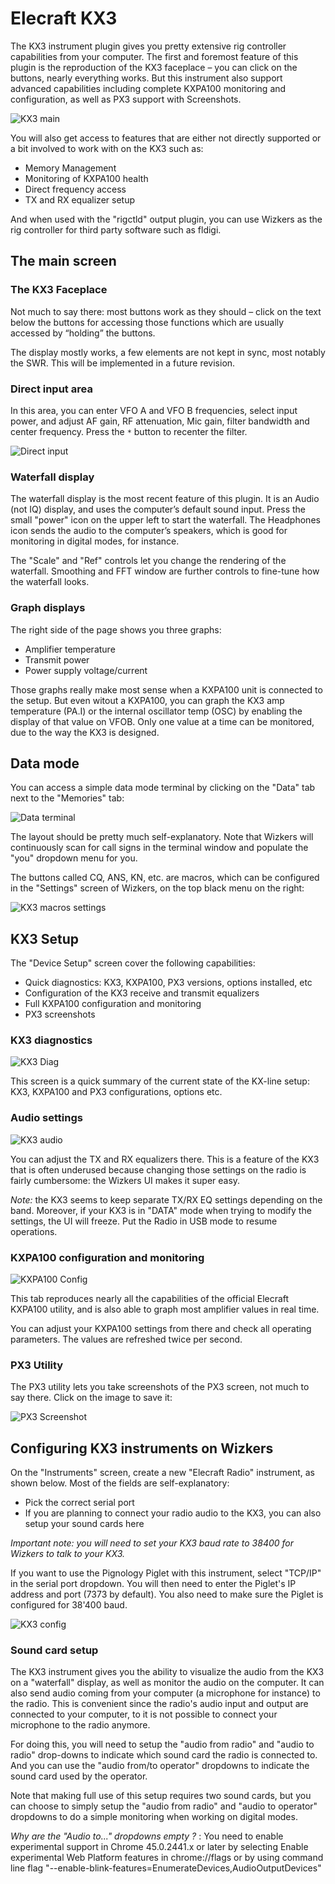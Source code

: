 # Elecraft KX3

The KX3 instrument plugin gives you pretty extensive rig controller capabilities from your computer. The first and foremost feature of this plugin is the reproduction of the KX3 faceplace – you can click on the buttons, nearly everything works. But this instrument also support advanced capabilities including complete KXPA100 monitoring and configuration, as well as PX3 support with Screenshots.

![KX3 main](img/kx3-main.png)

You will also get access to features that are either not directly supported or a bit involved to work with on the KX3 such as:

* Memory Management
* Monitoring of KXPA100 health
* Direct frequency access
* TX and RX equalizer setup

And when used with the "rigctld" output plugin, you can use Wizkers as the rig controller for third party software such as fldigi.

## The main screen

### The KX3 Faceplace

Not much to say there: most buttons work as they should – click on the text below the buttons for accessing those functions which are usually accessed by “holding” the buttons.

The display mostly works, a few elements are not kept in sync, most notably the SWR. This will be implemented in a future revision.

### Direct input area

In this area, you can enter VFO A and VFO B frequencies, select input power, and adjust AF gain, RF attenuation, Mic gain, filter bandwidth and center frequency. Press the `*` button to recenter the filter.

![Direct input](img/kx3-directinput.png)

### Waterfall display

The waterfall display is the most recent feature of this plugin. It is an Audio (not IQ) display, and uses the computer’s default sound input. Press the small "power" icon on the upper left to start the waterfall. The Headphones icon sends the audio to the computer’s speakers, which is good for monitoring in digital modes, for instance.

The "Scale" and "Ref" controls let you change the rendering of the waterfall. Smoothing and FFT window are further controls to fine-tune how the waterfall looks.

### Graph displays

The right side of the page shows you three graphs:

* Amplifier temperature
* Transmit power
* Power supply voltage/current

Those graphs really make most sense when a KXPA100 unit is connected to the setup. But even witout a KXPA100, you can graph the KX3 amp temperature (PA.I) or the internal oscillator temp (OSC) by enabling the display of that value on VFOB. Only one value at a time can be monitored, due to the way the KX3 is designed.

## Data mode

You can access a simple data mode terminal by clicking on the "Data" tab next to the "Memories" tab:

![Data terminal](img/kx3-data-terminal.png)

The layout should be pretty much self-explanatory. Note that Wizkers will continuously scan for call signs in the terminal window and populate the "you" dropdown menu for you.

The buttons called CQ, ANS, KN, etc. are macros, which can be configured in the "Settings" screen of Wizkers, on the top black menu on the right:

![KX3 macros settings](img/kx3-settings-macros.png)

## KX3 Setup

The "Device Setup" screen cover the following capabilities:

* Quick diagnostics: KX3, KXPA100, PX3 versions, options installed, etc
* Configuration of the KX3 receive and transmit equalizers
* Full KXPA100 configuration and monitoring
* PX3 screenshots

### KX3 diagnostics

![KX3 Diag](img/kx3-settings-1.png)

This screen is a quick summary of the current state of the KX-line setup: KX3, KXPA100 and PX3 configurations, options etc.

### Audio settings

![KX3 audio](img/kx3-settings-eq.png)

You can adjust the TX and RX equalizers there. This is a feature of the KX3 that is often underused because changing those settings on the radio is fairly cumbersome: the Wizkers UI makes it super easy.

_Note:_ the KX3 seems to keep separate TX/RX EQ settings depending on the band. Moreover, if your KX3 is in "DATA" mode when trying to modify the settings, the UI will freeze. Put the Radio in USB mode to resume operations.

### KXPA100 configuration and monitoring

![KXPA100 Config](img/kxpa100-main.png)

This tab reproduces nearly all the capabilities of the official Elecraft KXPA100 utility, and is also able to graph most amplifier values in real time.

You can adjust your KXPA100 settings from there and check all operating parameters. The values are refreshed twice per second.


### PX3 Utility

The PX3 utility lets you take screenshots of the PX3 screen, not much to say there. Click on the image to save it:

![PX3 Screenshot](img/kx3-settings-px3.png)



## Configuring KX3 instruments on Wizkers

On the "Instruments" screen, create a new "Elecraft Radio" instrument, as shown below. Most of the fields are self-explanatory:

* Pick the correct serial port
* If you are planning to connect your radio audio to the KX3, you can also setup your sound cards here

*Important note: you will need to set your KX3 baud rate to 38400 for Wizkers to talk to your KX3.*

If you want to use the Pignology Piglet with this instrument, select "TCP/IP" in the serial port dropdown. You will then need to enter the Piglet's IP address and port (7373 by default). You also need to make sure the Piglet is configured for 38'400 baud.

![KX3 config](img/kx3-config.png)

### Sound card setup

The KX3 instrument gives you the ability to visualize the audio from the KX3 on a "waterfall" display, as well as monitor the audio on the computer. It can also send audio coming from your computer (a microphone for instance) to the radio. This is convenient since the radio's audio input and output are connected to your computer, to it is not possible to connect your microphone to the radio anymore.

For doing this, you will need to setup the "audio from radio" and "audio to radio" drop-downs to indicate which sound card the radio is connected to. And you can use the "audio from/to operator" dropdowns to indicate the sound card used by the operator.

Note that making full use of this setup requires two sound cards, but you can choose to simply setup the "audio from radio" and "audio to operator" dropdowns to do a simple monitoring when working on digital modes.

*Why are the "Audio to..." dropdowns empty ?* : You need to enable experimental support in Chrome 45.0.2441.x or later by selecting Enable experimental Web Platform features in chrome://flags or by using command line flag "--enable-blink-features=EnumerateDevices,AudioOutputDevices"
